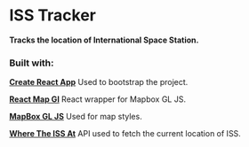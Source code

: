 # ISS Tracker

<b>Tracks the location of International Space Station.</b>

<h3>Built with:</h3>
<a href="https://reactjs.org/docs/create-a-new-react-app.html"><b>Create React App</b></a>
Used to bootstrap the project.

<a href="https://visgl.github.io/react-map-gl/"><b>React Map Gl</b></a>
React wrapper for Mapbox GL JS.

<a href="https://www.mapbox.com/"><b>MapBox GL JS</b></a>
Used for map styles.

<a href="https://wheretheiss.at/w/developer"><b>Where The ISS At</b></a>
API used to fetch the current location of ISS.